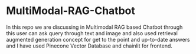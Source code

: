 # MultiModal-RAG-Chatbot
In this repo we are discussing in Multimodal RAG based Chatbot through this user can ask query through text and image and also used retrieval augmented generation concept for get to the point and up-to-date answers and I have used Pinecone Vector Database and chainlit for frontend.
